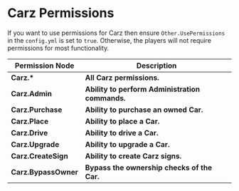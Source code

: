 Carz Permissions
======

If you want to use permissions for Carz then ensure `Other.UsePermissions` in the `config.yml` is set to `true`. Otherwise, the players will not require permissions for most functionality.

| Permission Node | Description |
|-|-|
| **Carz.\*** | **All Carz permissions.** |
| **Carz.Admin** | **Ability to perform Administration commands.** |
| **Carz.Purchase** | **Ability to purchase an owned Car.** |
| **Carz.Place** | **Ability to place a Car.** |
| **Carz.Drive** | **Ability to drive a Car.** |
| **Carz.Upgrade** | **Ability to upgrade a Car.** |
| **Carz.CreateSign** | **Ability to create Carz signs.** |
| **Carz.BypassOwner** | **Bypass the ownership checks of the Car.** |

